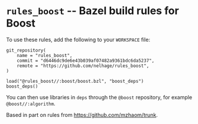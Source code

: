 # `rules_boost` -- Bazel build rules for Boost

To use these rules, add the following to your `WORKSPACE` file:

```bazel
git_repository(
    name = "rules_boost",
    commit = "d6446dc9de6e43b039af07482a9361bdc6da5237",
    remote = "https://github.com/nelhage/rules_boost",
)

load("@rules_boost//:boost/boost.bzl", "boost_deps")
boost_deps()
```

You can then use libraries in `deps` through the `@boost` repository, for
example `@boost//:algorithm`.


Based in part on rules from https://github.com/mzhaom/trunk.
